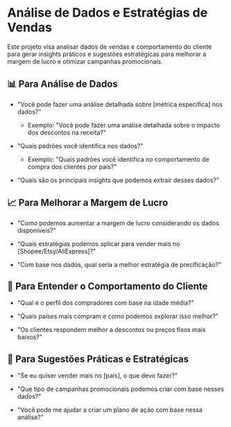 # Análise de Dados e Estratégias de Vendas

Este projeto visa analisar dados de vendas e comportamento do cliente para gerar insights práticos e sugestões estratégicas para melhorar a margem de lucro e otimizar campanhas promocionais.

## 📊 Para Análise de Dados

- "Você pode fazer uma análise detalhada sobre [métrica específica] nos dados?"
  - Exemplo: "Você pode fazer uma análise detalhada sobre o impacto dos descontos na receita?"
  
- "Quais padrões você identifica nos dados?"
  - Exemplo: "Quais padrões você identifica no comportamento de compra dos clientes por país?"
  
- "Quais são os principais insights que podemos extrair desses dados?"

## 📈 Para Melhorar a Margem de Lucro

- "Como podemos aumentar a margem de lucro considerando os dados disponíveis?"
  
- "Quais estratégias podemos aplicar para vender mais no [Shopee/Etsy/AliExpress]?"
  
- "Com base nos dados, qual seria a melhor estratégia de precificação?"

## 🛒 Para Entender o Comportamento do Cliente

- "Qual é o perfil dos compradores com base na idade média?"
  
- "Quais países mais compram e como podemos explorar isso melhor?"
  
- "Os clientes respondem melhor a descontos ou preços fixos mais baixos?"

## 📌 Para Sugestões Práticas e Estratégicas

- "Se eu quiser vender mais no [país], o que devo fazer?"
  
- "Que tipo de campanhas promocionais podemos criar com base nesses dados?"
  
- "Você pode me ajudar a criar um plano de ação com base nessa análise?"
